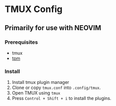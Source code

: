 # TMUX Config

## Primarily for use with NEOVIM

### Prerequisites

- tmux
- [tpm](https://github.com/tmux-plugins/tpm)

### Install

1. Install tmux plugin manager
2. Clone or copy `tmux.conf` into `.config/tmux`.
3. Open TMUX using `tmux`
4. Press `Control + Shift + i` to install the plugins.
